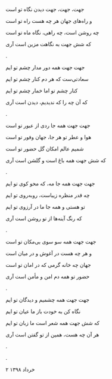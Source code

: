 <!--
.. title: جهت
.. slug: jahat
.. date: 2020-06-02 07:20:15 UTC
.. tags: غزل 
.. category: 
.. link: 
.. description: 
.. type: text
-->


جهت، جهت، جهت دیدن نگاه تو است

و راه‌های جهان هر چه هست راه تو است

چه روشن است، چه راهی، نگاه ماه تو است

که شش جهت به نگاهت مزین است آری

.



جهت جهت همه دور مدار چشم تو ایم

سعادتی‌ست که هر دم کنار چشم تو ایم

کنار چشم تو اما خمار چشم تو ایم

که آن چه را که ندیدیم، دیدن است آری

.


جهت جهت همه جا ردی از عبور تو است

هوا و عطر تو هر جا، جهان وفور تو است

شمیم عالم امکان گل حضور تو است

که شش جهت همه باغ است و گلشن است آری

.



جهت جهت همه جا مه، که محو کوی تو ایم

چه قدر منظره زیباست، روبه‌روی تو ایم

تو هستی و همه جا ما در آرزوی تو ایم

که رنگ آینه‌ها از تو روشن است آری

.


جهت جهت همه سو سوی بی‌مکان تو است

و هر چه هست در آغوش و در میان است

جهان چه خانه گرمی که در امان تو است

حضور تو همه دم امن و مأمن است آری

.




جهت جهت همه چشمیم و دیدگان تو ایم

نگاه کن به خودت باز ما عیان تو ایم

که شش جهت همه شعر است ما زبان تو ایم

هر آن چه هست، همین از تو گفتن است آری

.


.



۲ خرداد ۱۳۹۸
